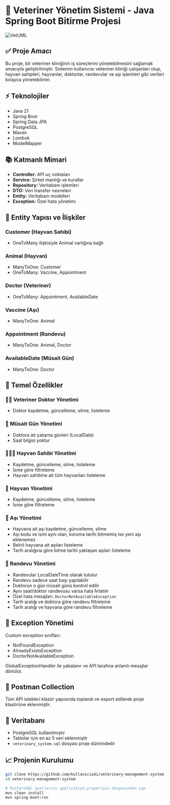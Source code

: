 # 🐾 Veteriner Yönetim Sistemi - Java Spring Boot Bitirme Projesi


![VetUML](https://github.com/user-attachments/assets/d2c63149-db9e-4a8b-88c7-9b7b1d9d91ba)



## ✅ Proje Amacı

Bu proje, bir veteriner kliniğinin iş süreçlerini yönetebilmesini sağlamak amacıyla geliştirilmiştir. Sistemin kullanıcısı veteriner kliniği çalışanları olup, hayvan sahipleri, hayvanlar, doktorlar, randevular ve aşı işlemleri gibi verileri kolayca yönetebilirler.

## ⚡ Teknolojiler

* Java 21
* Spring Boot
* Spring Data JPA
* PostgreSQL
* Maven
* Lombok
* ModelMapper

## 📚 Katmanlı Mimari

* **Controller:** API uç noktaları
* **Service:** Şirket mantığı ve kurallar
* **Repository:** Veritabanı işlemleri
* **DTO:** Veri transfer nesneleri
* **Entity:** Veritabanı modelleri
* **Exception:** Özel hata yönetimi

## 📖 Entity Yapısı ve İlişkiler

### Customer (Hayvan Sahibi)

* OneToMany ilişkisiyle Animal varlığına bağlı

### Animal (Hayvan)

* ManyToOne: Customer
* OneToMany: Vaccine, Appointment

### Doctor (Veteriner)

* OneToMany: Appointment, AvailableDate

### Vaccine (Aşı)

* ManyToOne: Animal

### Appointment (Randevu)

* ManyToOne: Animal, Doctor

### AvailableDate (Müsait Gün)

* ManyToOne: Doctor

## 📅 Temel Özellikler

### 👩‍💻 Veteriner Doktor Yönetimi

* Doktor kaydetme, güncelleme, silme, listeleme

### 📆 Müsait Gün Yönetimi

* Doktora ait çalışma günleri (LocalDate)
* Saat bilgisi yoktur

### 👩‍👩‍👦 Hayvan Sahibi Yönetimi

* Kaydetme, güncelleme, silme, listeleme
* İsme göre filtreleme
* Hayvan sahibine ait tüm hayvanları listeleme

### 🐾 Hayvan Yönetimi

* Kaydetme, güncelleme, silme, listeleme
* İsme göre filtreleme

### 🎒 Aşı Yönetimi

* Hayvana ait aşı kaydetme, güncelleme, silme
* Aşı kodu ve ismi aynı olan, koruma tarihi bitmemiş ise yeni aşı eklenemez
* Belirli hayvana ait aşıları listeleme
* Tarih aralığına göre bitme tarihi yaklaşan aşıları listeleme

### 📝 Randevu Yönetimi

* Randevular LocalDateTime olarak tutulur
* Randevu sadece saat başı yapılabilir
* Doktorun o gün müsait günü kontrol edilir
* Aynı saat/doktor randevusu varsa hata fırlatılır
* Özel hata mesajları: `DoctorNotAvailableException`
* Tarih aralığı ve doktora göre randevu filtreleme
* Tarih aralığı ve hayvana göre randevu filtreleme

## 🚧 Exception Yönetimi

Custom exception sınıfları:

* NotFoundException
* AlreadyExistsException
* DoctorNotAvailableException

GlobalExceptionHandler ile yakalanır ve API tarafına anlamlı mesajlar dönülür.

## 📃 Postman Collection

Tüm API istekleri klasör yapısında toplandı ve export edilerek proje klasörüne eklenmiştir.

## 📂 Veritabanı

* PostgreSQL kullanılmıştır
* Tablolar için en az 5 veri eklenmiştir
* `veterinary_system.sql` dosyası proje dizinindedir

## 📈 Projenin Kurulumu

```bash
git clone https://github.com/kullaniciadi/veterinary-management-system.git
cd veterinary-management-system

# PostgreSQL ayarlarını application.properties dosyasından yap
mvn clean install
mvn spring-boot:run
```

